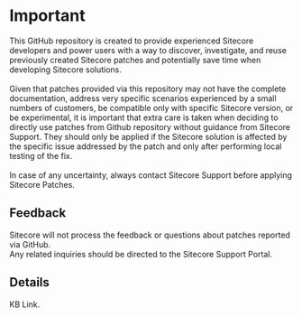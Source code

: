# Important

This GitHub repository is created to provide experienced Sitecore developers and power users with a way to discover, investigate, and reuse previously created Sitecore patches and potentially save time when developing Sitecore solutions.<br/><br/>
Given that patches provided via this repository may not have the complete documentation, address very specific scenarios experienced by a small numbers of customers, be compatible only with specific Sitecore version, or be experimental, it is important that extra care is taken when deciding to directly use patches from Github repository without guidance from Sitecore Support. They should only be applied if the Sitecore solution is affected by the specific issue addressed by the patch and only after performing local testing of the fix.<br/>
<br/>
In case of any uncertainty, always contact Sitecore Support before applying Sitecore Patches.<br/>

## Feedback

Sitecore will not process the feedback or questions about patches reported via GitHub.<br/>Any related inquiries should be directed to the Sitecore Support Portal.<br/>

## Details

KB Link.
